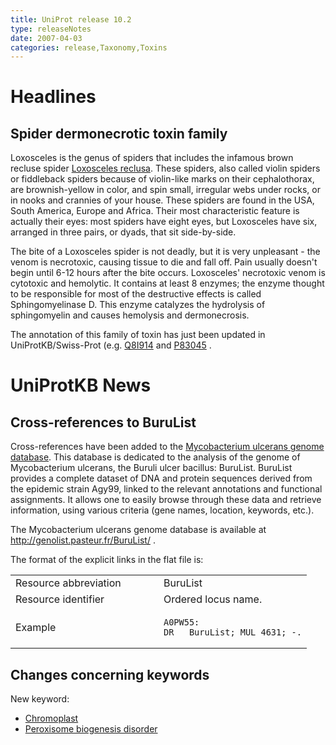 ```yaml
---
title: UniProt release 10.2
type: releaseNotes
date: 2007-04-03
categories: release,Taxonomy,Toxins
---
```


# Headlines

## Spider dermonecrotic toxin family

Loxosceles is the genus of spiders that includes the infamous brown recluse spider [Loxosceles reclusa](http://www.uniprot.org/taxonomy/6921). These spiders, also called violin spiders or fiddleback spiders because of violin-like marks on their cephalothorax, are brownish-yellow in color, and spin small, irregular webs under rocks, or in nooks and crannies of your house. These spiders are found in the USA, South America, Europe and Africa. Their most characteristic feature is actually their eyes: most spiders have eight eyes, but Loxosceles have six, arranged in three pairs, or dyads, that sit side-by-side.

The bite of a Loxosceles spider is not deadly, but it is very unpleasant - the venom is necrotoxic, causing tissue to die and fall off. Pain usually doesn't begin until 6-12 hours after the bite occurs. Loxosceles' necrotoxic venom is cytotoxic and hemolytic. It contains at least 8 enzymes; the enzyme thought to be responsible for most of the destructive effects is called Sphingomyelinase D. This enzyme catalyzes the hydrolysis of sphingomyelin and causes hemolysis and dermonecrosis.

The annotation of this family of toxin has just been updated in UniProtKB/Swiss-Prot (e.g. [Q8I914](http://www.uniprot.org/uniprot/Q8I914) and [P83045](http://www.uniprot.org/uniprot/P83045) .

# UniProtKB News

## Cross-references to BuruList

Cross-references have been added to the [Mycobacterium ulcerans genome database](http://genolist.pasteur.fr/BuruList/). This database is dedicated to the analysis of the genome of Mycobacterium ulcerans, the Buruli ulcer bacillus: BuruList. BuruList provides a complete dataset of DNA and protein sequences derived from the epidemic strain Agy99, linked to the relevant annotations and functional assignments. It allows one to easily browse through these data and retrieve information, using various criteria (gene names, location, keywords, etc.).

The Mycobacterium ulcerans genome database is available at <http://genolist.pasteur.fr/BuruList/> .

The format of the explicit links in the flat file is:

<table><colgroup><col style="width: 50%" /><col style="width: 50%" /></colgroup><tbody><tr class="odd"><td>Resource abbreviation</td><td>BuruList</td></tr><tr class="even"><td>Resource identifier</td><td>Ordered locus name.</td></tr><tr class="odd"><td>Example</td><td><pre><code>A0PW55:
DR   BuruList; MUL_4631; -.</code></pre></td></tr></tbody></table>

## Changes concerning keywords

New keyword:

-   [Chromoplast](http://www.uniprot.org/keywords/KW-0957)
-   [Peroxisome biogenesis disorder](http://www.uniprot.org/keywords/KW-0958)
